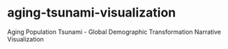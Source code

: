 # aging-tsunami-visualization
Aging Population Tsunami - Global Demographic Transformation Narrative Visualization
